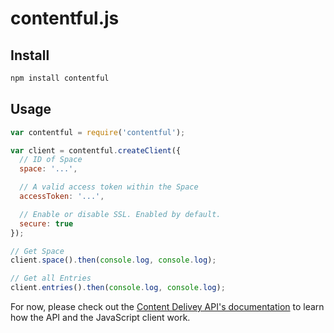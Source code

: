 # contentful.js

## Install

``` sh
npm install contentful
```

## Usage

``` js
var contentful = require('contentful');

var client = contentful.createClient({
  // ID of Space
  space: '...',

  // A valid access token within the Space
  accessToken: '...',

  // Enable or disable SSL. Enabled by default.
  secure: true
});

// Get Space
client.space().then(console.log, console.log);

// Get all Entries
client.entries().then(console.log, console.log);
```

For now, please check out the
[Content Delivey API's documentation](https://www.contentful.com/developers/documentation/content-delivery-api)
to learn how the API and the JavaScript client work.
